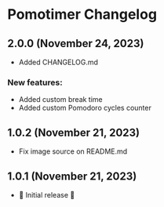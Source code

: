 # Pomotimer Changelog

## 2.0.0 (November 24, 2023)

- Added CHANGELOG.md

### New features:

- Added custom break time
- Added custom Pomodoro cycles counter

## 1.0.2 (November 21, 2023)

- Fix image source on README.md

## 1.0.1 (November 21, 2023)

- 🎉 Initial release 🎉
